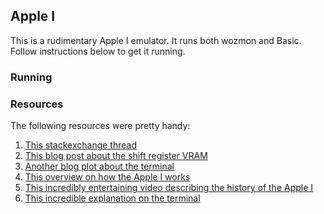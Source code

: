 ## Apple I


This is a rudimentary Apple I emulator. It runs both wozmon and Basic. Follow instructions below to get it running.

### Running


### Resources

The following resources were pretty handy:

1. [This stackexchange thread](https://retrocomputing.stackexchange.com/questions/13228/how-did-the-apple-1-video-circuit-work)
2. [This blog post about the shift register VRAM](http://www.righto.com/2022/04/inside-apple-1s-shift-register-memory.html)
3. [Another blog plot about the terminal](https://www.sbprojects.net/projects/apple1/terminal.php)
4. [This overview on how the Apple I works](https://www.youtube.com/watch?v=36NgkpctW6k)
5. [This incredibly entertaining video describing the history of the Apple I](https://www.youtube.com/watch?v=BHeUbAVllJo)
6. [This incredible explanation on the terminal](https://github.com/The8BitEnthusiast/apple-1-video-terminal-on-fpga)

